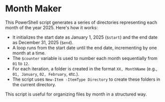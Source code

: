# Month Maker
This PowerShell script generates a series of directories representing each month of the year 2025. Here's how it works:  

- It initializes the start date as January 1, 2025 (`$start`) and the end date as December 31, 2025 (`$end`).  
- A loop runs from the start date until the end date, incrementing by one month at a time.  
- The `$counter` variable is used to number each month sequentially from `01` to `12`.  
- For each iteration, a folder is created in the format `XX, MonthName` (e.g., `01, January`, `02, February`, etc.).  
- The script uses `New-Item -ItemType Directory` to create these folders in the current directory.  

This script is useful for organizing files by month in a structured way.
